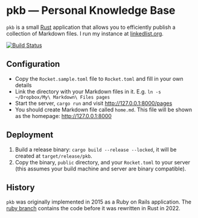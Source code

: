 # pkb — Personal Knowledge Base

`pkb` is a small [Rust] application that allows you to efficiently publish a
collection of Markdown files. I run my instance at [linkedlist.org].

[![Build Status](https://api.cirrus-ci.com/github/wezm/pkb.svg)](https://cirrus-ci.com/github/wezm/pkb)

## Configuration

* Copy the `Rocket.sample.toml` file to `Rocket.toml` and fill in your own
  details
* Link the directory with your Markdown files in it. E.g. `ln -s ~/Dropbox/My\ Markdown\ Files pages`
* Start the server, `cargo run` and visit <http://127.0.0.1:8000/pages>
* You should create Markdown file called `home.md`. This file will be shown as
  the homepage: <http://127.0.0.1:8000>

## Deployment

1. Build a release binary: `cargo build --release --locked`, it will be created at
   `target/release/pkb`.
1. Copy the binary, `public` directory, and your `Rocket.toml` to your server (this
   assumes your build machine and server are binary compatible).

## History

`pkb` was originally implemented in 2015 as a Ruby on Rails application. The [ruby branch]
contains the code before it was rewritten in Rust in 2022.

[Rust]: https://www.rust-lang.org/
[linkedlist.org]: https://linkedlist.org/
[ruby branch]: https://github.com/wezm/pkb/tree/ruby
